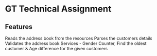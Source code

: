 # GT Technical Assignment

<h2>Features</h2>
Reads the address book from the resources
Parses the customers details
Validates the address book
Services - Gender Counter, Find the oldest customer & Age difference for the given customers
